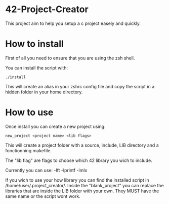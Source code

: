 # 42-Project-Creator
This project aim to help you setup a c project easely and quickly.

# How to install
First of all you need to ensure that you are using the zsh shell.

You can install the script with:
```
./install
```
This will create an alias in your zshrc config file and copy the script in a hidden folder in your home directory.

# How to use
Once install you can create a new project using:
```
new_project <project name> <lib flags>
```
This will create a project folder with a source, include, LIB directory and a fonctionning makefile.

The "lib flag" are flags to choose which 42 library you wich to include.

Currently you can use: -lft -lprintf -lmlx

If you wich to use your how library you can find the installed script in /home/user/.project_creator/. Inside the "blank_project" you can replace the libraries that are inside the LIB folder with your own. They MUST have the same name or the script wont work.
